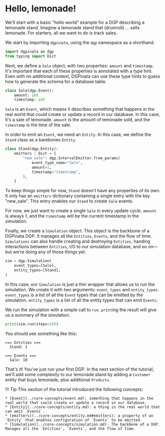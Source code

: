 # Hello, lemonade!

We'll start with a basic "hello world" example for a DGP describing a lemonade stand. Imagine a lemonade stand that (drumroll) ... sells lemonade. For starters, all we want to do is track sales.

We start by importing `dgpinata`, using the `dgp` namespace as a shorthand.

```python
import dgpinata as dgp
from typing import Dict
```

Next, we define a `Sale` object, with two properties: `amount` and `timestamp`. It's important that each of these properties is annotated with a type hint. Even with no additional context, DGPinata can use these type hints to guess how to generate the schema for a database table.

```python
class Sale(dgp.Event):
    amount: int
    timestamp: int
```

`Sale` is an `Event`, which means it describes something that happens in the real world that could create or update a record in our database. In this case, it's a sale of lemonade. `amount` is the amount of lemonade sold, and the `timestamp` is the time of the sale.

In order to emit an `Event`, we need an `Entity`. In this case, we define the `Stand` class as a barebones `Entity`.

```python
class Stand(dgp.Entity):
    emitters : Dict = {
        "new_sale": dgp.IntervalEmitter.from_params(
            event_type_name="Sale",
            amount=1,
            timestamp="timestamp",
        ),
    }
```

 To keep things simple for now, `Stand` doesn't have any properties of its own. It only has an `emitters` dictionary containing a single entry with the key "new_sale". This entry enables our `Stand` to create `Sale` events.
 
 For now, we just want to create a single `Sale` in every update cycle. `amount` is always 1, and the `timestamp` will be the current timestamp in the simulation.

Finally, we create a `Simulation` object. This object is the backbone of a DGPinata DGP. It manages all the `Entities`, `Events`, and the flow of time. `Simulations` can also handle creating and destroying `Entities`, handing interactions between `Entities`, I/O to our simulation database, and so on&mdash;but we're doing any of those things yet.

```python
sim = dgp.Simulation(
    event_types=[Sale],
    entity_types=[Stand],
)
```

In this case, our `Simulation` is just a thin wrapper that allows us to run the simulation. We create it with two arguments: `event_types` and `entity_types`. `event_types` is a list of all the `Event` types that can be emitted by the simulation. `entity_types` is a list of all the entity types that can emit `Events`.

We run the simulation with a simple call to `run`. `print`ing the result will give us a summary of the simulation.
```python
print(sim.run(steps=10))
```

You should see something like this:

```
=== Entities ===
  Stand: 1

=== Events ===
  Sale: 10
```

<!--
```python
assert list(sim.events.keys()) == ["Sale"]
assert len(sim.events["Sale"]) == 10
assert sim.events["Sale"][0] == Sale(amount=1, timestamp=0)
assert str(sim.get_report()) == """\
=== Entities ===
  Stand: 1

=== Events ===
  Sale: 10
"""
```
-->

That's it! You've just run your first DGP. In the next section of the tutorial, we'll add some complexity to our lemonade stand by adding a `Customer` entity that buys lemonade, plus additional `Products`.

!!! Tip
    This section of the tutorial introduced the following concepts:

    * [Event](../core-concepts/event.md): something that happens in the real world that could create or update a record in our database.
    * [Entity](../core-concepts/entity.md): a thing in the real world that can emit `Events`.
    * [emitters](../core-concepts/entity.md#emitters): a property of an `Entity` that enables configuration of `Events` to be emitted.
    * [Simulation](../core-concepts/simulation.md): The backbone of a DGP. Manages all the `Entities`, `Events`, and the flow of time.


